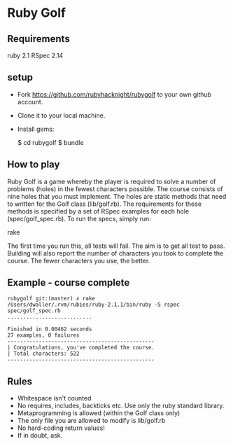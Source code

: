 # Ruby Golf

## Requirements

  ruby 2.1
  RSpec 2.14

## setup

 * Fork https://github.com/rubyhacknight/rubygolf to your own github account.
 * Clone it to your local machine.
 * Install gems:
 
   $ cd rubygolf
   $ bundle

## How to play

Ruby Golf is a game whereby the player is required to solve a number of problems (holes) in the fewest characters possible.  The course consists of nine holes that you must implement.  The holes are static methods that need to written for the Golf class (lib/golf.rb).  The requirements for these methods is specified by a set of RSpec examples for each hole (spec/golf_spec.rb).  To run the specs, simply run:

  rake

The first time you run this, all tests will fail.  The aim is to get all test to pass.  Building will also report the number of characters you took to complete the course.  The fewer characters you use, the better.

## Example - course complete

```
rubygolf git:(master) ✗ rake
/Users/dwaller/.rvm/rubies/ruby-2.1.1/bin/ruby -S rspec spec/golf_spec.rb
...........................

Finished in 0.00462 seconds
27 examples, 0 failures
-----------------------------------------------
| Congratulations, you've completed the course.
| Total characters: 522
-----------------------------------------------
```

## Rules

 * Whitespace isn't counted
 * No requires, includes, backticks etc. Use only the ruby standard library.
 * Metaprogramming is allowed (within the Golf class only)
 * The only file you are allowed to modify is lib/golf.rb
 * No hard-coding return values!
 * If in doubt, ask.
